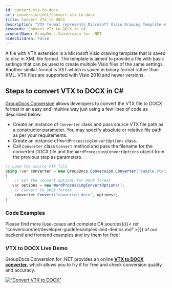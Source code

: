 ```yaml
---
id: convert-vtx-to-docx
url: conversion/net/convert-vtx-to-docx
title: Convert VTX to DOCX
description: "VTX format represents Microsoft Visio Drawing Template with .vtx extension. Learn how to convert VTX to DOCX file programmatically in C# language using GroupDocs.Conversion for .NET library."
keywords: Convert VTX to DOCX in C#
productName: GroupDocs.Conversion for .NET
hideChildren: False
---
```


A file with VTX extension is a Microsoft Visio drawing template that is saved to disc in XML file format. The template is aimed to provide a file with basic settings that can be used to create multiple Visio files of the same settings. Another similar format is VST which is saved in binary format rather than XML. VTX files are supported with Visio 2010 and newer versions.

## Steps to convert VTX to DOCX in C#

[GroupDocs.Conversion](https://products.groupdocs.com/conversion/net) allows developers to convert the VTX file to DOCX format in an easy and intuitive way just using a few lines of code as described below:

* Create an instance of `Converter` class and pass source VTX file path as a constructor parameter. You may specify absolute or relative file path as per your requirements. 
* Create an instance of `WordProcessingConvertOptions` class.
* Call `Converter` class `Convert` method and pass the filename for the converted DOCX file and the `WordProcessingConvertOptions` object from the previous step as parameters.

```csharp
// Load the source VTX file
using (var converter = new GroupDocs.Conversion.Converter("sample.vtx"))
{
    // Set the convert options for DOCX format
   var options = new WordProcessingConvertOptions();
    // Convert to DOCX format
    converter.Convert("converted.docx", options);
}
```

### Code Examples

Please find more [use-cases and complete C# sources]({{< ref "conversion/net/developer-guide/examples-and-demos.md" >}}) of our backend and frontend examples and try them for free!

### VTX to DOCX Live Demo

GroupDocs.Conversion for .NET provides an online [**VTX to DOCX converter**](https://products.groupdocs.app/conversion/vtx-to-docx), which allows you to try it for free and check conversion quality and accuracy.

[!["Convert VTX to DOCX"](conversion/net/images/convert-to-docx/convert-vtx-to-docx.png)](https://products.groupdocs.app/conversion/vtx-to-docx)
